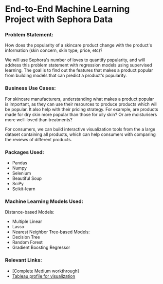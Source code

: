 # End-to-End Machine Learning Project with Sephora Data

### Problem Statement:
How does the popularity of a skincare product change with the product's information (skin concern, skin type, price, etc)?

We will use Sephora's number of loves to quantify popularity, and will address this problem statement with regression models using supervised learning. The goal is to find out the features that makes a product popular from building models that can predict a product's popularity.

### Business Use Cases:
For skincare manufacturers, understanding what makes a product popular is important, as they can use their resources to produce products which will be popular. It also help with their pricing strategy. For example, are products made for dry skin more popular than those for oily skin? Or are moisturisers more well-loved than treatments?

For consumers, we can build interactive visualization tools from the a large dataset containing all products, which can help consumers with comparing the reviews of different products.

### Packages Used:
- Pandas
- Numpy
- Selenium
- Beautiful Soup
- SciPy
- Scikit-learn

### Machine Learning Models Used:
Distance-based Models:
- Multiple Linear 
- Lasso
- Nearest Neighbor
Tree-based Models:
- Decision Tree
- Random Forest
- Gradient Boosting Regressor

### Relevant Links:
- [Complete Medium workthrough] 
- [Tableau profile for visualization](https://public.tableau.com/profile/audrey.tang6452#!/)
```
